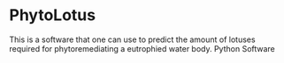 # PhytoLotus
This is a software that one can use to predict the amount of lotuses required for phytoremediating a eutrophied water body. Python Software
